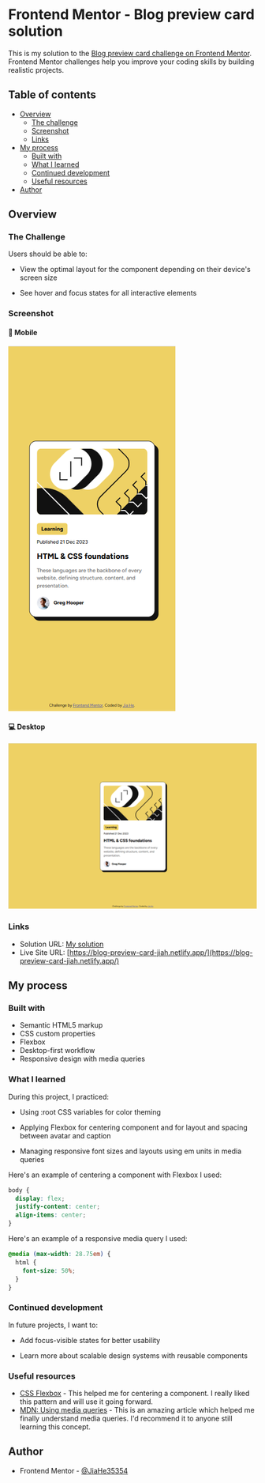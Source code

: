 # Frontend Mentor - Blog preview card solution

This is my solution to the [Blog preview card challenge on Frontend Mentor](https://www.frontendmentor.io/challenges/blog-preview-card-ckPaj01IcS). Frontend Mentor challenges help you improve your coding skills by building realistic projects.

## Table of contents

- [Overview](#overview)
  - [The challenge](#the-challenge)
  - [Screenshot](#screenshot)
  - [Links](#links)
- [My process](#my-process)
  - [Built with](#built-with)
  - [What I learned](#what-i-learned)
  - [Continued development](#continued-development)
  - [Useful resources](#useful-resources)
- [Author](#author)

## Overview

### The Challenge

Users should be able to:

- View the optimal layout for the component depending on their device's screen size

- See hover and focus states for all interactive elements

### Screenshot

#### 📱 Mobile

![Screenshot for mobile](./screenshot-mobile.png)

#### 💻 Desktop

![Screenshot for desktop](./screenshot-desktop.png)

### Links

- Solution URL: [My solution](https://www.frontendmentor.io/solutions/responsive-web-page-with-css-flexbox-IE6NEMi3an)
- Live Site URL: [https://blog-preview-card-jiah.netlify.app/](https://blog-preview-card-jiah.netlify.app/)

## My process

### Built with

- Semantic HTML5 markup
- CSS custom properties
- Flexbox
- Desktop-first workflow
- Responsive design with media queries

### What I learned

During this project, I practiced:

- Using :root CSS variables for color theming

- Applying Flexbox for centering component and for layout and spacing between avatar and caption

- Managing responsive font sizes and layouts using em units in media queries

Here's an example of centering a component with Flexbox I used:

```css
body {
  display: flex;
  justify-content: center;
  align-items: center;
}
```

Here's an example of a responsive media query I used:

```css
@media (max-width: 28.75em) {
  html {
    font-size: 50%;
  }
}
```

### Continued development

In future projects, I want to:

- Add focus-visible states for better usability

- Learn more about scalable design systems with reusable components

### Useful resources

- [CSS Flexbox](https://developer.mozilla.org/en-US/docs/Learn_web_development/Core/CSS_layout/Flexbox) - This helped me for centering a component. I really liked this pattern and will use it going forward.
- [MDN: Using media queries](https://developer.mozilla.org/en-US/docs/Web/CSS/CSS_media_queries/Using_media_queries) - This is an amazing article which helped me finally understand media queries. I'd recommend it to anyone still learning this concept.

## Author

- Frontend Mentor - [@JiaHe35354](https://www.frontendmentor.io/profile/JiaHe35354)
